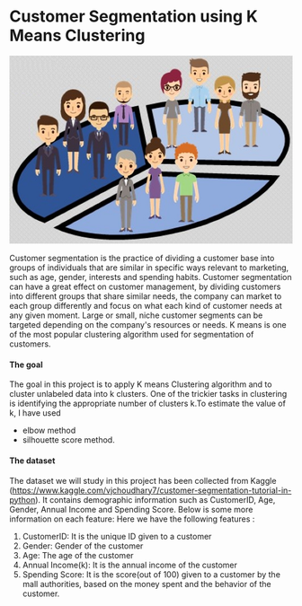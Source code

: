 
# Customer Segmentation using K Means Clustering

<img src = "CustSeg.jpg" width = 800>

Customer segmentation is the practice of dividing a customer base into groups of individuals that are similar in specific ways relevant to marketing, such as age, gender, interests and spending habits. Customer segmentation can have a great effect on customer management, by dividing customers into different groups that share similar needs, the company can market to each group differently and focus on what each kind of customer needs at any given moment. Large or small, niche customer segments can be targeted depending on the company's resources or needs. K means is one of the most popular clustering algorithm used for segmentation of customers.

#### The goal 
The goal in this project is to apply K means Clustering algorithm and to cluster unlabeled data into k clusters. One of the trickier tasks in clustering is identifying the appropriate number of clusters k.To estimate the value of k, I have used 
- elbow method
- silhouette score method.

#### The dataset
The dataset we will study in this project has been collected from Kaggle (https://www.kaggle.com/vjchoudhary7/customer-segmentation-tutorial-in-python). It contains demographic information such as CustomerID, Age, Gender, Annual Income and Spending Score. Below is some more information on each feature:
Here we have the following features :
1. CustomerID: It is the unique ID given to a customer
2. Gender: Gender of the customer
3. Age: The age of the customer
4. Annual Income(k): It is the annual income of the customer
5. Spending Score: It is the score(out of 100) given to a customer by the mall authorities, based on the money spent and the behavior of the customer.
